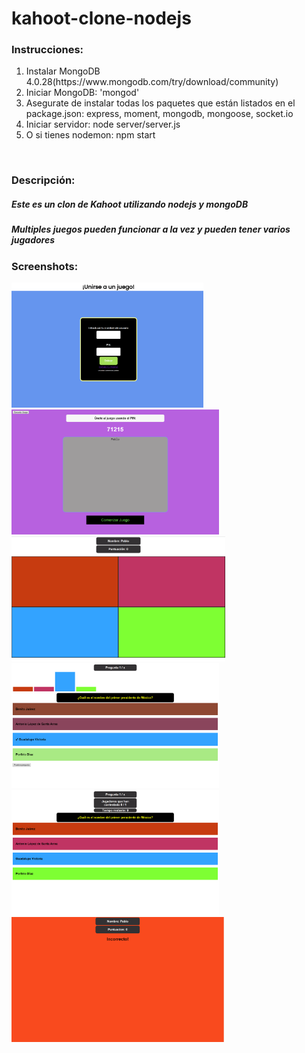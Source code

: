# kahoot-clone-nodejs
<h3>Instrucciones:</h3>
<ol>
  <li>Instalar MongoDB 4.0.28(https://www.mongodb.com/try/download/community)</li>
  <li>Iniciar MongoDB: 'mongod'</li>
  <li>Asegurate de instalar todas los paquetes que están listados en el package.json: express, moment, mongodb, mongoose, socket.io</li>
  <li>Iniciar servidor: node server/server.js </li>
  <li>O si tienes nodemon: npm start </li>
</ol>
<br>
<h3>Descripción:</h3>
<h5>Este es un clon de Kahoot utilizando nodejs y mongoDB</h5>
<h5>Multiples juegos pueden funcionar a la vez y pueden tener varios jugadores</h5>
<h3>Screenshots:</h3>
<img src="Screenshots/join.png" height="200" width="auto" alt="Player Join"/>
<img src="Screenshots/hostJoin.png" height="200" width="auto" alt="Host Lobby"/>
<img src="Screenshots/player.png" height="200" width="auto" alt="Player"/>
<img src="Screenshots/questionResults.png" height="200" width="auto" alt="Question Results"/>
<img src="Screenshots/hostQuestion.png" height="200" width="auto" alt="Host Question"/>
<img src="Screenshots/incorrect.png" height="200" width="auto" alt="Player Results"/>

